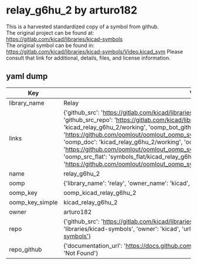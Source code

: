 # relay_g6hu_2 by arturo182  
This is a harvested standardized copy of a symbol from github.  
The original project can be found at:  
https://gitlab.com/kicad/libraries/kicad-symbols  
The original symbol can be found in:
https://gitlab.com/kicad/libraries/kicad-symbols/Video.kicad_sym
Please consult that link for additional, details, files, and license information.  
## yaml dump  
| Key | Value |  
| --- | --- |  
| library_name | Relay |  
| links | {'github_src': 'https://gitlab.com/kicad/libraries/kicad-symbols/Video.kicad_sym', 'github_src_repo': 'https://gitlab.com/kicad/libraries/kicad-symbols', 'oomp_bot': 'kicad_relay_g6hu_2/working', 'oomp_bot_github': 'https://github.com/oomlout/oomlout_oomp_symbol_bot/tree/main/kicad_relay_g6hu_2/working', 'oomp_doc': 'kicad_relay_g6hu_2/working', 'oomp_doc_github': 'https://github.com/oomlout/oomlout_oomp_symbol_doc/tree/main/kicad_relay_g6hu_2/working', 'oomp_src_flat': 'symbols_flat/kicad_relay_g6hu_2/working', 'oomp_src_flat_github': 'https://github.com/oomlout/oomlout_oomp_symbol_src/tree/main/kicad_relay_g6hu_2/working'} |  
| name | relay_g6hu_2 |  
| oomp | {'library_name': 'relay', 'owner_name': 'kicad', 'symbol_name': 'relay_g6hu_2'} |  
| oomp_key | oomp_kicad_relay_g6hu_2 |  
| oomp_key_simple | kicad_relay_g6hu_2 |  
| owner | arturo182 |  
| repo | {'github_src': 'https://gitlab.com/kicad/libraries/kicad-symbols/Video.kicad_sym', 'name': 'libraries/kicad-symbols', 'owner': 'kicad', 'url': 'https://gitlab.com/kicad/libraries/kicad-symbols'} |  
| repo_github | {'documentation_url': 'https://docs.github.com/rest/repos/repos#get-a-repository', 'message': 'Not Found'} |  

